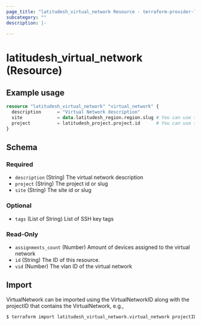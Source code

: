 ```yaml
---
page_title: "latitudesh_virtual_network Resource - terraform-provider-latitudesh"
subcategory: ""
description: |-
  
---
```


# latitudesh_virtual_network (Resource)



## Example usage

```terraform
resource "latitudesh_virtual_network" "virtual_network" {
  description      = "Virtual Network description"
  site             = data.latitudesh_region.region.slug # You can use the site id or slug
  project          = latitudesh_project.project.id      # You can use the project id or slug
}
```

<!-- schema generated by tfplugindocs -->
## Schema

### Required

- `description` (String) The virtual network description
- `project` (String) The project id or slug
- `site` (String) The site id or slug

### Optional

- `tags` (List of String) List of SSH key tags

### Read-Only

- `assignments_count` (Number) Amount of devices assigned to the virtual network
- `id` (String) The ID of this resource.
- `vid` (Number) The vlan ID of the virtual network

## Import
VirtualNetwork can be imported using the VirtualNetworkID along with the projectID that contains the VirtualNetwork, e.g.,

```sh
$ terraform import latitudesh_virtual_network.virtual_network projectID:VirtualNetworkID
```